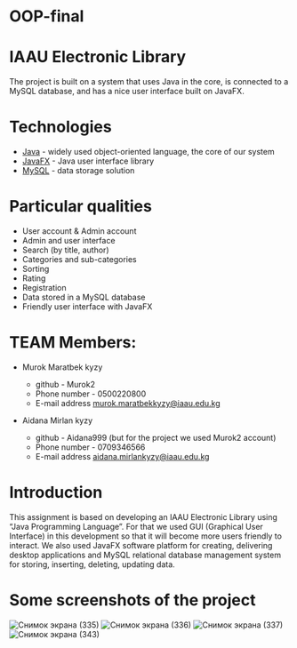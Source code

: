 # OOP-final
# IAAU Electronic Library

The project is built on a system that uses Java in the core, is connected to a MySQL database, and has a nice user interface built on JavaFX.

# Technologies
- [Java](https://go.java/) - widely used object-oriented language, the core of our system
- [JavaFX](https://docs.oracle.com/javafx/2/overview/jfxpub-overview.htm) - Java user interface library
- [MySQL](https://www.mysql.com/) - data storage solution

# Particular qualities

- User account & Admin account
- Admin and user interface
- Search (by title, author)
- Categories and sub-categories
- Sorting
- Rating
- Registration
- Data stored in a MySQL database
- Friendly user interface with JavaFX

# TEAM Members:
- Murok Maratbek kyzy 
  - github - Murok2
  - Phone number - 0500220800
  - E-mail address murok.maratbekkyzy@iaau.edu.kg
  
- Aidana Mirlan kyzy 
  - github - Aidana999 (but for the project we used Murok2 account)
  - Phone number - 0709346566
  - E-mail address aidana.mirlankyzy@iaau.edu.kg
  
# Introduction

This assignment is based on developing an IAAU Electronic Library using “Java Programming Language”. For that we used GUI (Graphical User Interface) in this
development so that it will become more users friendly to interact. We also used JavaFX software platform for creating, delivering desktop applications and MySQL relational
database management system for storing, inserting, deleting, updating data. 

# Some screenshots of the project
![Снимок экрана (335)](https://user-images.githubusercontent.com/49513497/102699869-8c26f380-4272-11eb-90a4-c61fbf1c387f.png)
![Снимок экрана (336)](https://user-images.githubusercontent.com/49513497/102699871-8d582080-4272-11eb-9166-e62661645050.png)
![Снимок экрана (337)](https://user-images.githubusercontent.com/49513497/102699872-8df0b700-4272-11eb-89ce-2a9e874c8bd3.png)
![Снимок экрана (343)](https://user-images.githubusercontent.com/49513497/102699873-8e894d80-4272-11eb-97ab-e6368236fe14.png)

